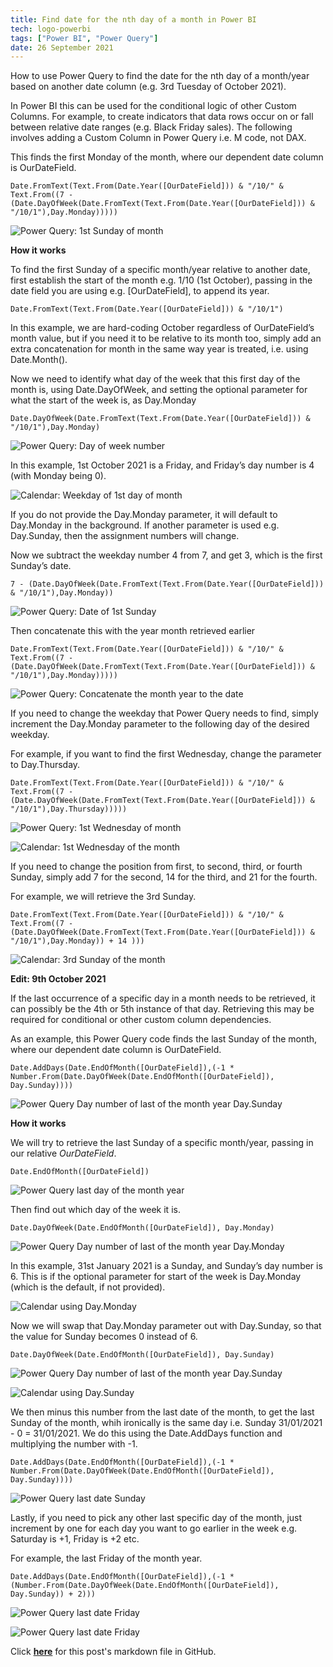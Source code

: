 ```yaml
---
title: Find date for the nth day of a month in Power BI
tech: logo-powerbi
tags: ["Power BI", "Power Query"]
date: 26 September 2021
---
```


How to use Power Query to find the date for the nth day of a month/year based on another date column (e.g. 3rd Tuesday of October 2021).

In Power BI this can be used for the conditional logic of other Custom Columns. For example, to create indicators that data rows occur on or fall between relative date ranges (e.g. Black Friday sales). The following involves adding a Custom Column in Power Query i.e. M code, not DAX.

This finds the first Monday of the month, where our dependent date column is OurDateField.

```
Date.FromText(Text.From(Date.Year([OurDateField])) & "/10/" & Text.From((7 - (Date.DayOfWeek(Date.FromText(Text.From(Date.Year([OurDateField])) & "/10/1"),Day.Monday)))))
```

![Power Query: 1st Sunday of month](https://raw.githubusercontent.com/makuharistudio/makuharistudio.github.io/main/src/assets-blog/2021-09-26--01.png?raw=true)

**How it works**

To find the first Sunday of a specific month/year relative to another date, first establish the start of the month e.g. 1/10 (1st October), passing in the date field you are using e.g. [OurDateField], to append its year.

```
Date.FromText(Text.From(Date.Year([OurDateField])) & "/10/1")
```

In this example, we are hard-coding October regardless of OurDateField’s month value, but if you need it to be relative to its month too, simply add an extra concatenation for month in the same way year is treated, i.e. using Date.Month().

Now we need to identify what day of the week that this first day of the month is, using Date.DayOfWeek, and setting the optional parameter for what the start of the week is, as Day.Monday

```
Date.DayOfWeek(Date.FromText(Text.From(Date.Year([OurDateField])) & "/10/1"),Day.Monday)
```

![Power Query: Day of week number](https://raw.githubusercontent.com/makuharistudio/makuharistudio.github.io/main/src/assets-blog/2021-09-26--02.png?raw=true)

 
In this example, 1st October 2021 is a Friday, and Friday’s day number is 4 (with Monday being 0).

![Calendar: Weekday of 1st day of month](https://raw.githubusercontent.com/makuharistudio/makuharistudio.github.io/main/src/assets-blog/2021-09-26--03.png?raw=true)

If you do not provide the Day.Monday parameter, it will default to Day.Monday in the background. If another parameter is used e.g. Day.Sunday, then the assignment numbers will change.

Now we subtract the weekday number 4 from 7, and get 3, which is the first Sunday’s date.

```
7 - (Date.DayOfWeek(Date.FromText(Text.From(Date.Year([OurDateField])) & "/10/1"),Day.Monday))
```

![Power Query: Date of 1st Sunday](https://raw.githubusercontent.com/makuharistudio/makuharistudio.github.io/main/src/assets-blog/2021-09-26--04.png?raw=true)

Then concatenate this with the year month retrieved earlier

```
Date.FromText(Text.From(Date.Year([OurDateField])) & "/10/" & Text.From((7 - (Date.DayOfWeek(Date.FromText(Text.From(Date.Year([OurDateField])) & "/10/1"),Day.Monday)))))
```

![Power Query: Concatenate the month year to the date](https://raw.githubusercontent.com/makuharistudio/makuharistudio.github.io/main/src/assets-blog/2021-09-26--05.png?raw=true)

If you need to change the weekday that Power Query needs to find, simply increment the Day.Monday parameter to the following day of the desired weekday.

For example, if you want to find the first Wednesday, change the parameter to Day.Thursday.

```
Date.FromText(Text.From(Date.Year([OurDateField])) & "/10/" & Text.From((7 - (Date.DayOfWeek(Date.FromText(Text.From(Date.Year([OurDateField])) & "/10/1"),Day.Thursday)))))
```

![Power Query: 1st Wednesday of month](https://raw.githubusercontent.com/makuharistudio/makuharistudio.github.io/main/src/assets-blog/2021-09-26--06.png?raw=true)

![Calendar: 1st Wednesday of the month](https://raw.githubusercontent.com/makuharistudio/makuharistudio.github.io/main/src/assets-blog/2021-09-26--07.png?raw=true)

If you need to change the position from first, to second, third, or fourth Sunday, simply add 7 for the second, 14 for the third, and 21 for the fourth.

For example, we will retrieve the 3rd Sunday.

```
Date.FromText(Text.From(Date.Year([OurDateField])) & "/10/" & Text.From((7 - (Date.DayOfWeek(Date.FromText(Text.From(Date.Year([OurDateField])) & "/10/1"),Day.Monday)) + 14 )))
```

![Calendar: 3rd Sunday of the month](https://raw.githubusercontent.com/makuharistudio/makuharistudio.github.io/main/src/assets-blog/2021-09-26--08.png?raw=true)



**Edit: 9th October 2021**

If the last occurrence of a specific day in a month needs to be retrieved, it can possibly be the 4th or 5th instance of that day. Retrieving this may be required for conditional or other custom column dependencies. 

As an example, this Power Query code finds the last Sunday of the month, where our dependent date column is OurDateField.

```
Date.AddDays(Date.EndOfMonth([OurDateField]),(-1 * Number.From(Date.DayOfWeek(Date.EndOfMonth([OurDateField]), Day.Sunday))))
```
![Power Query Day number of last of the month year Day.Sunday](https://raw.githubusercontent.com/makuharistudio/makuharistudio.github.io/main/src/assets-blog/2021-09-26--12.png?raw=true)

**How it works**

We will try to retrieve the last Sunday of a specific month/year, passing in our relative *OurDateField*.

```
Date.EndOfMonth([OurDateField])
```
![Power Query last day of the month year](https://raw.githubusercontent.com/makuharistudio/makuharistudio.github.io/main/src/assets-blog/2021-09-26--09.png?raw=true)

Then find out which day of the week it is.

```
Date.DayOfWeek(Date.EndOfMonth([OurDateField]), Day.Monday)
```
![Power Query Day number of last of the month year Day.Monday](https://raw.githubusercontent.com/makuharistudio/makuharistudio.github.io/main/src/assets-blog/2021-09-26--10.png?raw=true)

In this example, 31st January 2021 is a Sunday, and Sunday’s day number is 6. This is if the optional parameter for start of the week is Day.Monday (which is the default, if not provided).

![Calendar using Day.Monday](https://raw.githubusercontent.com/makuharistudio/makuharistudio.github.io/main/src/assets-blog/2021-09-26--11.png?raw=true)

Now we will swap that Day.Monday parameter out with Day.Sunday, so that the value for Sunday becomes 0 instead of 6.

```
Date.DayOfWeek(Date.EndOfMonth([OurDateField]), Day.Sunday)
```
![Power Query Day number of last of the month year Day.Sunday](https://raw.githubusercontent.com/makuharistudio/makuharistudio.github.io/main/src/assets-blog/2021-09-26--12.png?raw=true)

![Calendar using Day.Sunday](https://raw.githubusercontent.com/makuharistudio/makuharistudio.github.io/main/src/assets-blog/2021-09-26--13.png?raw=true)

We then minus this number from the last date of the month, to get the last Sunday of the month, whih ironically is the same day i.e. Sunday 31/01/2021 - 0 = 31/01/2021. We do this using the Date.AddDays function and multiplying the number with -1.

```
Date.AddDays(Date.EndOfMonth([OurDateField]),(-1 * Number.From(Date.DayOfWeek(Date.EndOfMonth([OurDateField]), Day.Sunday))))
```
![Power Query last date Sunday](https://raw.githubusercontent.com/makuharistudio/makuharistudio.github.io/main/src/assets-blog/2021-09-26--14.png?raw=true)

Lastly, if you need to pick any other last specific day of the month, just increment by one for each day you want to go earlier in the week e.g. Saturday is +1, Friday is +2 etc.

For example, the last Friday of the month year.

```
Date.AddDays(Date.EndOfMonth([OurDateField]),(-1 * (Number.From(Date.DayOfWeek(Date.EndOfMonth([OurDateField]), Day.Sunday)) + 2)))
```
![Power Query last date Friday](https://raw.githubusercontent.com/makuharistudio/makuharistudio.github.io/main/src/assets-blog/2021-09-26--15.png?raw=true)

![Power Query last date Friday](https://raw.githubusercontent.com/makuharistudio/makuharistudio.github.io/main/src/assets-blog/2021-09-26--16.png?raw=true)

Click **[here](https://github.com/makuharistudio/makuharistudio.github.io/blob/main/src/posts/2021-09-26.md)** for this post's markdown file in GitHub.